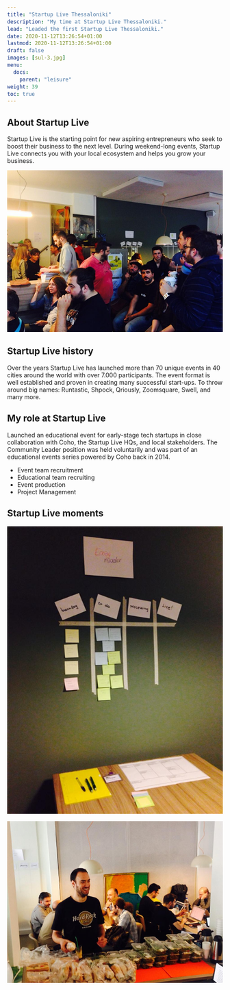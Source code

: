 ```yaml
---
title: "Startup Live Thessaloniki"
description: "My time at Startup Live Thessaloniki."
lead: "Leaded the first Startup Live Thessaloniki."
date: 2020-11-12T13:26:54+01:00
lastmod: 2020-11-12T13:26:54+01:00
draft: false
images: [sul-3.jpg]
menu:
  docs:
    parent: "leisure"
weight: 39
toc: true
---
```


## About Startup Live

Startup Live is the starting point for new aspiring entrepreneurs who seek to boost their business to the next level. During weekend-long events, Startup Live connects you with your local ecosystem and helps you grow your business.

![Community](sul-3.jpg "Startup Live Attendees.")

## Startup Live history

Over the years Startup Live has launched more than 70 unique events in 40 cities around the world with over 7.000 participants. The event format is well established and proven in creating many successful start-ups. To throw around big names: Runtastic, Shpock, Qriously, Zoomsquare, Swell, and many more.

## My role at Startup Live

Launched an educational event for early-stage tech startups in close collaboration with Coho, the Startup Live HQs, and local stakeholders. The Community Leader position was held voluntarily and was part of an educational events series powered by Coho back in 2014.

* Event team recruitment
* Educational team recruiting
* Event production
* Project Management

## Startup Live moments

![DIY Kanban board](sul-1.jpg "Kanban on the wall.")

![Food Time](sul-2.jpg "Food Time.")
